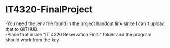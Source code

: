 # IT4320-FinalProject

-You need the .env file found in the project handout link since I can't upload that to GITHUB.<br /> 
 -Place that inside "IT 4320 Reservation Final" folder and the program should work from the key<br />
